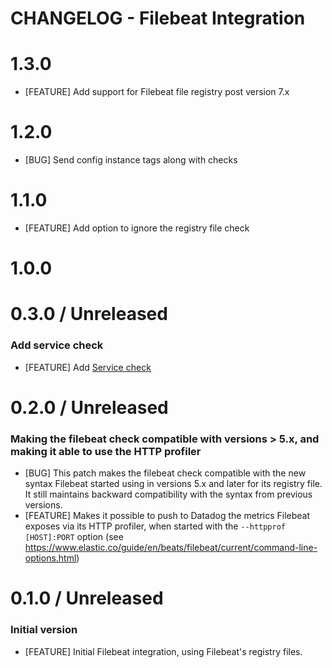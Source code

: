 # CHANGELOG - Filebeat Integration

1.3.0 
=====
* [FEATURE] Add support for Filebeat file registry post version 7.x

1.2.0 
=====
* [BUG] Send config instance tags along with checks

1.1.0 
=====
* [FEATURE] Add option to ignore the registry file check

1.0.0 
=====

0.3.0 / Unreleased
=====

### Add service check

* [FEATURE] Add [Service check](https://docs.datadoghq.com/developers/service_checks/agent_service_checks_submission/)

0.2.0 / Unreleased
=====

### Making the filebeat check compatible with versions > 5.x, and making it able to use the HTTP profiler

* [BUG] This patch makes the filebeat check compatible with the new syntax Filebeat started using in versions 5.x and later for its registry file. It still maintains backward compatibility with the syntax from previous versions.
* [FEATURE] Makes it possible to push to Datadog the metrics Filebeat exposes via its HTTP profiler, when started with the `--httpprof [HOST]:PORT` option (see https://www.elastic.co/guide/en/beats/filebeat/current/command-line-options.html)

0.1.0 / Unreleased
=====
### Initial version

* [FEATURE] Initial Filebeat integration, using Filebeat's registry files.
